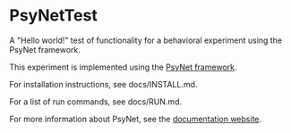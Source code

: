 # PsyNetTest

A "Hello world!" test of functionality for a behavioral experiment using the PsyNet framework.

This experiment is implemented using the [PsyNet framework](https://www.psynet.dev/).

For installation instructions, see docs/INSTALL.md.

For a list of run commands, see docs/RUN.md.

For more information about PsyNet, see the [documentation website](https://psynetdev.gitlab.io/PsyNet/).
